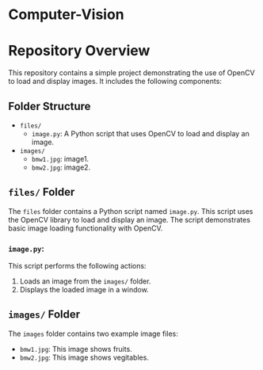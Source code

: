 # Computer-Vision
# Repository Overview

This repository contains a simple project demonstrating the use of OpenCV to load and display images. It includes the following components:

## Folder Structure

- `files/`
  - `image.py`: A Python script that uses OpenCV to load and display an image.
- `images/`
  - `bmw1.jpg`: image1.
  - `bmw2.jpg`: image2.

## `files/` Folder

The `files` folder contains a Python script named `image.py`. This script uses the OpenCV library to load and display an image. The script demonstrates basic image loading functionality with OpenCV.

### `image.py`:

This script performs the following actions:
1. Loads an image from the `images/` folder.
2. Displays the loaded image in a window.

## `images/` Folder

The `images` folder contains two example image files:
- `bmw1.jpg`: This image shows fruits.
- `bmw2.jpg`: This image shows vegitables.
